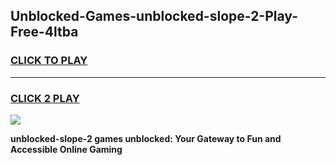 
## Unblocked-Games-unblocked-slope-2-Play-Free-4ltba
<h3>
<a href="https://premium76.site?title=unblocked-slope-2&ref=10A">CLICK TO PLAY</a></h3>
<hr>

<h3>
<a href="https://premium76.site?title=unblocked-slope-2&ref=10A">CLICK 2 PLAY</a>
  
</h3>

<a href="https://premium76.site?title=unblocked-slope-2&ref=10A"><img src="https://clearcache.store/games.png"></a>


**unblocked-slope-2 games unblocked: Your Gateway to Fun and Accessible Online Gaming**
